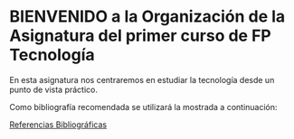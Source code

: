 # BIENVENIDO a la Organización de la Asignatura del primer curso de FP **Tecnología**

En esta asignatura nos centraremos en estudiar la tecnología desde un punto de vista práctico.

Como bibliografía recomendada se utilizará la mostrada a continuación:

[Referencias Bibliográficas](https://ull-mfp-aet.github.io/references.html)
